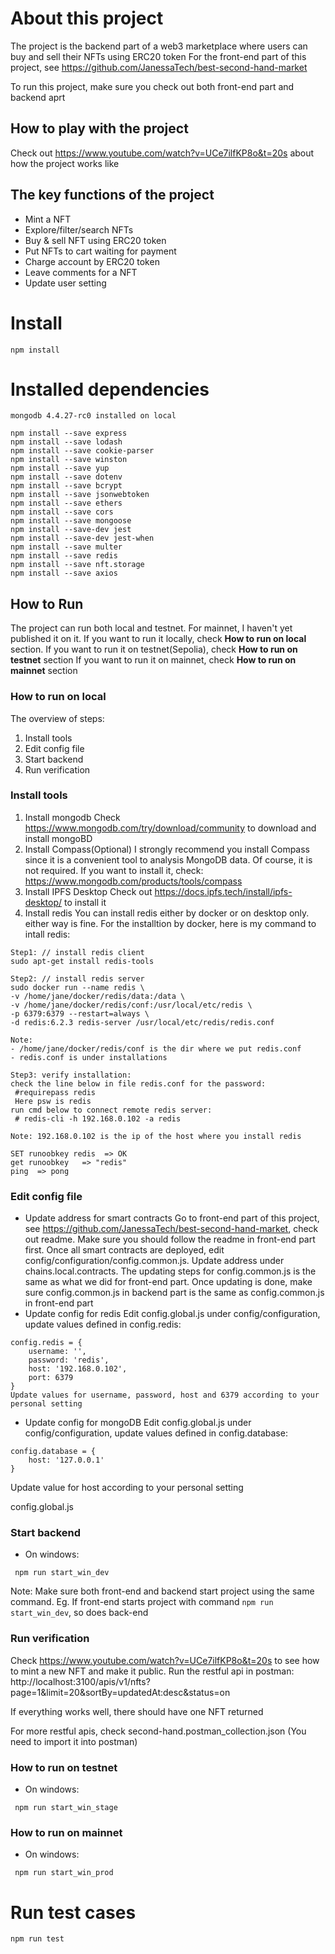 # About this project

The project is the backend part of a web3 marketplace where users can buy and sell their NFTs using ERC20 token
For the front-end part of this project, see https://github.com/JanessaTech/best-second-hand-market

To run this project, make sure you check out both front-end part and backend aprt

## How to play with the project

Check out https://www.youtube.com/watch?v=UCe7ilfKP8o&t=20s about how the project works like

## The key functions of the project

- Mint a NFT
- Explore/filter/search NFTs
- Buy & sell NFT using ERC20 token
- Put NFTs to cart waiting for payment
- Charge account by ERC20 token
- Leave comments for a NFT
- Update user setting

# Install

```
npm install
```

# Installed dependencies

```
mongodb 4.4.27-rc0 installed on local

npm install --save express
npm install --save lodash
npm install --save cookie-parser
npm install --save winston
npm install --save yup
npm install --save dotenv
npm install --save bcrypt
npm install --save jsonwebtoken
npm install --save ethers
npm install --save cors
npm install --save mongoose
npm install --save-dev jest
npm install --save-dev jest-when
npm install --save multer
npm install --save redis
npm install --save nft.storage
npm install --save axios
```

## How to Run

The project can run both local and testnet. For mainnet, I haven't yet published it on it.
If you want to run it locally, check **How to run on local** section.
If you want to run it on testnet(Sepolia), check **How to run on testnet** section
If you want to run it on mainnet, check **How to run on mainnet** section

### How to run on local

The overview of steps:

1. Install tools
2. Edit config file
3. Start backend
4. Run verification

### Install tools

1. Install mongodb
   Check https://www.mongodb.com/try/download/community to download and install mongoBD
2. Install Compass(Optional)
   I strongly recommend you install Compass since it is a convenient tool to analysis MongoDB data. Of course, it is not required.
   If you want to install it, check:
   https://www.mongodb.com/products/tools/compass
3. Install IPFS Desktop
   Check out https://docs.ipfs.tech/install/ipfs-desktop/ to install it
4. Install redis
   You can install redis either by docker or on desktop only. either way is fine.
   For the installtion by docker, here is my command to intall redis:

```
Step1: // install redis client
sudo apt-get install redis-tools

Step2: // install redis server
sudo docker run --name redis \
-v /home/jane/docker/redis/data:/data \
-v /home/jane/docker/redis/conf:/usr/local/etc/redis \
-p 6379:6379 --restart=always \
-d redis:6.2.3 redis-server /usr/local/etc/redis/redis.conf

Note:
- /home/jane/docker/redis/conf is the dir where we put redis.conf
- redis.conf is under installations

Step3: verify installation:
check the line below in file redis.conf for the password:
 #requirepass redis
 Here psw is redis
run cmd below to connect remote redis server:
 # redis-cli -h 192.168.0.102 -a redis

Note: 192.168.0.102 is the ip of the host where you install redis

SET runoobkey redis  => OK
get runoobkey   => "redis"
ping  => pong
```

### Edit config file

- Update address for smart contracts
  Go to front-end part of this project, see https://github.com/JanessaTech/best-second-hand-market, check out readme. Make sure you should follow the readme in front-end part first.
  Once all smart contracts are deployed, edit config/configuration/config.common.js. Update address under chains.local.contracts. The updating steps for config.common.js is the same as what we did for front-end part.
  Once updating is done, make sure config.common.js in backend part is the same as config.common.js in front-end part
- Update config for redis
  Edit config.global.js under config/configuration, update values defined in config.redis:

```
config.redis = {
    username: '',
    password: 'redis',
    host: '192.168.0.102',
    port: 6379
}
Update values for username, password, host and 6379 according to your personal setting
```

- Update config for mongoDB
  Edit config.global.js under config/configuration, update values defined in config.database:

```
config.database = {
    host: '127.0.0.1'
}
```

Update value for host according to your personal setting

config.global.js

### Start backend

- On windows:

```
 npm run start_win_dev
```

Note: Make sure both front-end and backend start project using the same command. Eg. If front-end starts project with command `npm run start_win_dev`, so does back-end

### Run verification

Check https://www.youtube.com/watch?v=UCe7ilfKP8o&t=20s to see how to mint a new NFT and make it public.
Run the restful api in postman:
http://localhost:3100/apis/v1/nfts?page=1&limit=20&sortBy=updatedAt:desc&status=on

If everything works well, there should have one NFT returned

For more restful apis, check second-hand.postman_collection.json (You need to import it into postman)

### How to run on testnet

- On windows:

```
 npm run start_win_stage
```

### How to run on mainnet

- On windows:

```
 npm run start_win_prod
```

# Run test cases

```
npm run test
```
